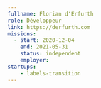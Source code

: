 ```yaml
---
fullname: Florian d'Erfurth
role: Développeur
link: https://derfurth.com
missions: 
  - start: 2020-12-04
    end: 2021-05-31
    status: independent
    employer:
startups: 
    - labels-transition
---
```

